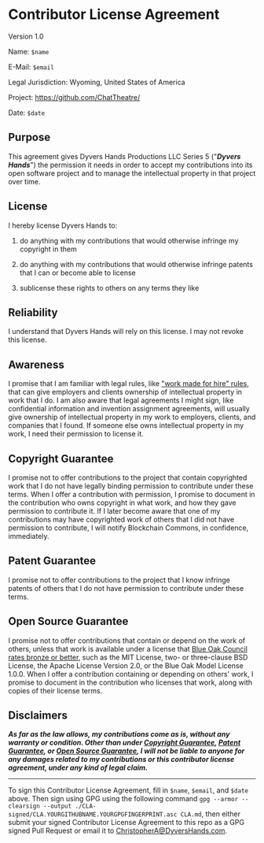 # Contributor License Agreement

Version 1.0

Name: `$name`

E-Mail: `$email`

Legal Jurisdiction: Wyoming, United States of America

Project: https://github.com/ChatTheatre/

Date: `$date`

## Purpose

This agreement gives Dyvers Hands Productions LLC Series 5 ("_**Dyvers Hands**_") the permission it needs in order to accept my contributions into its open software project and to manage the intellectual property in that project over time.

## License

I hereby license Dyvers Hands to:

1.  do anything with my contributions that would otherwise infringe my copyright in them

2.  do anything with my contributions that would otherwise infringe patents that I can or become able to license

3.  sublicense these rights to others on any terms they like

## Reliability

I understand that Dyvers Hands will rely on this license.  I may not revoke this license.

## Awareness

I promise that I am familiar with legal rules, like ["work made for hire" rules](http://worksmadeforhire.com), that can give employers and clients ownership of intellectual property in work that I do.  I am also aware that legal agreements I might sign, like confidential information and invention assignment agreements, will usually give ownership of intellectual property in my work to employers, clients, and companies that I found.  If someone else owns intellectual property in my work, I need their permission to license it.

## Copyright Guarantee

I promise not to offer contributions to the project that contain copyrighted work that I do not have legally binding permission to contribute under these terms.  When I offer a contribution with permission, I promise to document in the contribution who owns copyright in what work, and how they gave permission to contribute it.  If I later become aware that one of my contributions may have copyrighted work of others that I did not have permission to contribute, I will notify Blockchain Commons, in confidence, immediately.

## Patent Guarantee

I promise not to offer contributions to the project that I know infringe patents of others that I do not have permission to contribute under these terms.

## Open Source Guarantee

I promise not to offer contributions that contain or depend on the work of others, unless that work is available under a license that [Blue Oak Council rates bronze or better](https://blueoakconcil.org/list), such as the MIT License, two- or three-clause BSD License, the Apache License Version 2.0, or the Blue Oak Model License 1.0.0.  When I offer a contribution containing or depending on others' work, I promise to document in the contribution who licenses that work, along with copies of their license terms.

## Disclaimers

***As far as the law allows, my contributions come as is, without any warranty or condition.  Other than under [Copyright Guarantee](#copyright-guarantee), [Patent Guarantee](#patent-guarantee), or [Open Source Guarantee](#open-source-guarantee), I will not be liable to anyone for any damages related to my contributions or this contributor license agreement, under any kind of legal claim.***

---

To sign this Contributor License Agreement, fill in `$name`, `$email`, and `$date` above. Then sign using GPG using the following command `gpg --armor --clearsign --output ./CLA-signed/CLA.YOURGITHUBNAME.YOURGPGFINGERPRINT.asc CLA.md`, then either submit your signed Contributor License Agreement to this repo as a GPG signed Pull Request or email it to [ChristopherA@DyversHands.com](mailto:ChristopherA@DyversHands.com).
